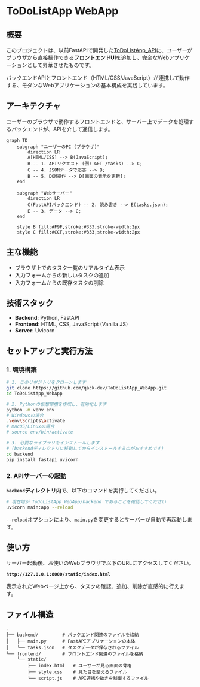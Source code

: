 
# ToDoListApp WebApp

## 概要

このプロジェクトは、以前FastAPIで開発した[ToDoListApp_API](https://github.com/qack-dev/ToDoListApp_API)に、ユーザーがブラウザから直接操作できる**フロントエンドUI**を追加し、完全なWebアプリケーションとして昇華させたものです。

バックエンドAPIとフロントエンド（HTML/CSS/JavaScript）が連携して動作する、モダンなWebアプリケーションの基本構成を実践しています。

## アーキテクチャ

ユーザーのブラウザで動作するフロントエンドと、サーバー上でデータを処理するバックエンドが、APIを介して通信します。

```mermaid
graph TD
    subgraph "ユーザーのPC (ブラウザ)"
        direction LR
        A[HTML/CSS] --> B(JavaScript);
        B -- 1. APIリクエスト (例: GET /tasks) --> C;
        C -- 4. JSONデータで応答 --> B;
        B -- 5. DOM操作 --> D[画面の表示を更新];
    end

    subgraph "Webサーバー"
        direction LR
        C(FastAPIバックエンド) -- 2. 読み書き --> E(tasks.json);
        E -- 3. データ --> C;
    end

    style B fill:#F9F,stroke:#333,stroke-width:2px
    style C fill:#CCF,stroke:#333,stroke-width:2px
```

## 主な機能

*   ブラウザ上でのタスク一覧のリアルタイム表示
*   入力フォームからの新しいタスクの追加
*   入力フォームからの既存タスクの削除

## 技術スタック

*   **Backend**: Python, FastAPI
*   **Frontend**: HTML, CSS, JavaScript (Vanilla JS)
*   **Server**: Uvicorn

## セットアップと実行方法

### 1. 環境構築

```bash
# 1. このリポジトリをクローンします
git clone https://github.com/qack-dev/ToDoListApp_WebApp.git
cd ToDoListApp_WebApp

# 2. Pythonの仮想環境を作成し、有効化します
python -m venv env
# Windowsの場合
.\env\Scripts\activate
# macOS/Linuxの場合
# source env/bin/activate

# 3. 必要なライブラリをインストールします
# (backendディレクトリに移動してからインストールするのがおすすめです)
cd backend
pip install fastapi uvicorn
```

### 2. APIサーバーの起動

**`backend`ディレクトリ内**で、以下のコマンドを実行してください。

```bash
# 現在地が ToDoListApp_WebApp/backend であることを確認してください
uvicorn main:app --reload
```

`--reload`オプションにより、`main.py`を変更するとサーバーが自動で再起動します。

## 使い方

サーバー起動後、お使いのWebブラウザで以下のURLにアクセスしてください。

**`http://127.0.0.1:8000/static/index.html`**

表示されたWebページ上から、タスクの確認、追加、削除が直感的に行えます。

## ファイル構造

```text
.
├── backend/         # バックエンド関連のファイルを格納
│   ├── main.py      # FastAPIアプリケーションの本体
│   └── tasks.json   # タスクデータが保存されるファイル
└── frontend/        # フロントエンド関連のファイルを格納
    └── static/
        ├── index.html   # ユーザーが見る画面の骨格
        ├── style.css    # 見た目を整えるファイル
        └── script.js    # API連携や動きを制御するファイル
```
